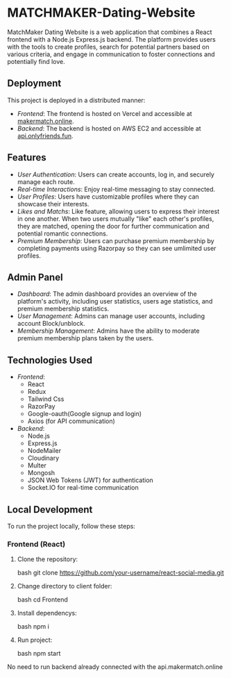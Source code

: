 # MATCHMAKER-Dating-Website
MatchMaker Dating Website is a web application that combines a React frontend with a Node.js Express.js backend. The platform provides users with the tools to create profiles, search for potential partners based on various criteria, and engage in communication to foster connections and potentially find love. 

## Deployment

This project is deployed in a distributed manner:

- *Frontend*: The frontend is hosted on Vercel and accessible at [makermatch.online](https://makermatch.online).
- *Backend*: The backend is hosted on AWS EC2 and accessible at [api.onlyfriends.fun](https://api.makermatch.online).

## Features

- *User Authentication*: Users can create accounts, log in, and securely manage each route.
- *Real-time Interactions*: Enjoy real-time messaging to stay connected.
- *User Profiles*: Users have customizable profiles where they can showcase their interests.
- *Likes and Matchs*:  Like feature, allowing users to express their interest in one another. When two users mutually "like" each other's profiles, they are matched, opening the door for further communication and potential romantic connections. 
- *Premium Membership*: Users can purchase premium membership by completing payments using Razorpay so they can see umlimited user profiles.

## Admin Panel

- *Dashboard*: The admin dashboard provides an overview of the platform's activity, including user statistics, users age statistics, and premium membership statistics.
- *User Management*: Admins can manage user accounts, including account Block/unblock.
- *Membership Management*: Admins have the ability to moderate premium membership plans taken by the users.

## Technologies Used

- *Frontend*:
  - React
  - Redux
  - Tailwind Css
  - RazorPay
  - Google-oauth(Google signup and login)
  - Axios (for API communication)
- *Backend*:
  - Node.js
  - Express.js
  - NodeMailer
  - Cloudinary
  - Multer
  - Mongosh 
  - JSON Web Tokens (JWT) for authentication
  - Socket.IO for real-time communication

## Local Development

To run the project locally, follow these steps:

### Frontend (React)

1. Clone the repository:

   bash
   git clone https://github.com/your-username/react-social-media.git
   
2. Change directory to client folder:

    bash
   cd Frontend

3. Install dependencys:

   bash
   npm i

4. Run project:

   bash
   npm start

No need to run backend already connected with the api.makermatch.online
